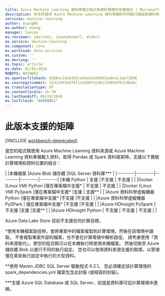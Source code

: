 ```yaml
---
title: Azure Machine Learning 資料準備之執行與資料環境的支援組合 | Microsoft Docs
description: 本文件提供 Azure Machine Learning 資料準備的不同執行階段與資料來源之支援組合的完整清單
services: machine-learning
author: euangMS
ms.author: euang
manager: lanceo
ms.reviewer: jmartens, jasonwhowell, mldocs
ms.service: machine-learning
ms.component: core
ms.workload: data-services
ms.custom: ''
ms.devlang: ''
ms.topic: article
ms.date: 02/01/2018
ROBOTS: NOINDEX
ms.openlocfilehash: 9168ac1d26432ca3eee5a59b63aa0cec3ae72856
ms.sourcegitcommit: 32d218f5bd74f1cd106f4248115985df631d0a8c
ms.translationtype: HT
ms.contentlocale: zh-TW
ms.lasthandoff: 09/24/2018
ms.locfileid: "46989051"
---
```

# <a name="supported-matrix-for-this-release"></a>此版本支援的矩陣 

[!INCLUDE [workbench-deprecated](../../../includes/aml-deprecating-preview-2017.md)] 


當您的程式碼使用 Azure Machine Learning 資料來源或 Azure Machine Learning 資料準備載入資料，取得 Pandas 或 Spark 資料框架時，支援以下實驗計算環境和資料位置的組合：

|     |本機檔案  |Azure Blob 儲存體  |SQL Server 資料庫***  |
|---------|---------|---------|---------|---------|
|本機 Python    |     支援    |不支援         | 不支援        |         |
|Docker (Linux VM) Python     |僅在專案檔中支援*         | 不支援        |        不支援 |         |
|Docker (Linux VM) PySpark     |僅在專案檔中支援*     |支援         | 支援\*\*        |         |
|Azure 資料科學虛擬機器 Python     |僅在專案檔中支援*         |不支援         |不支援         |         |
|Azure 資料科學虛擬機器 PySPark     | 僅在專案檔中支援*        |不支援         |不支援         |         |
|Azure HDInsight PySpark     | 不支援        |支援         |支援\*\*         |         |
|Azure HDInsight Python     | 不支援        | 不支援        | 不支援        |         |

Azure Data Lake Store 目前不支援任何計算目標。

*使用本機檔案路徑時，會將專案中的檔案複製到計算環境，然後在該環境中讀取。 不會複製專案外部的檔案，也不會在計算環境中解析路徑。 請考慮使用「資料來源取代」，使您的程式碼可以在本機執行時使用本機檔案。 然後切換至 Azure 儲存體 Blob 以進行不同的執行設定。 您也可以使用資料來源支援的取樣，以管理僅在某些執行設定中執行的大型資料。

\*\*使用 Maven JDBC SQL Server 驅動程式 6.2.1。 您必須確定該計算環境的 spark_dependencies.yml 檔案包含此封裝 (或相容的封裝)。

***支援 Azure SQL Database 或 SQL Server，前提是資料庫可從計算環境中連線。 
